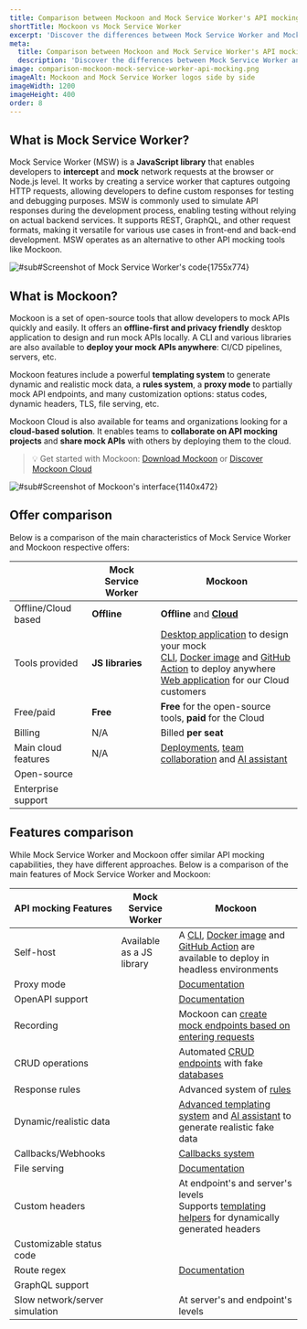 ```yaml
---
title: Comparison between Mockoon and Mock Service Worker's API mocking services
shortTitle: Mockoon vs Mock Service Worker
excerpt: 'Discover the differences between Mock Service Worker and Mockoon API mocking services: cloud offer, features, and more'
meta:
  title: Comparison between Mockoon and Mock Service Worker's API mocking services
  description: 'Discover the differences between Mock Service Worker and Mockoon API mocking services: cloud offer, features, and more'
image: comparison-mockoon-mock-service-worker-api-mocking.png
imageAlt: Mockoon and Mock Service Worker logos side by side
imageWidth: 1200
imageHeight: 400
order: 8
---
```


## What is Mock Service Worker?

Mock Service Worker (MSW) is a **JavaScript library** that enables developers to **intercept** and **mock** network requests at the browser or Node.js level. It works by creating a service worker that captures outgoing HTTP requests, allowing developers to define custom responses for testing and debugging purposes. MSW is commonly used to simulate API responses during the development process, enabling testing without relying on actual backend services. It supports REST, GraphQL, and other request formats, making it versatile for various use cases in front-end and back-end development. MSW operates as an alternative to other API mocking tools like Mockoon.

![#sub#Screenshot of Mock Service Worker's code{1755x774}](/images/compare/api-mocking-comparison-mock-service-worker-screenshot.png)

## What is Mockoon?

Mockoon is a set of open-source tools that allow developers to mock APIs quickly and easily. It offers an **offline-first and privacy friendly** desktop application to design and run mock APIs locally. A CLI and various libraries are also available to **deploy your mock APIs anywhere**: CI/CD pipelines, servers, etc.

Mockoon features include a powerful **templating system** to generate dynamic and realistic mock data, a **rules system**, a **proxy mode** to partially mock API endpoints, and many customization options: status codes, dynamic headers, TLS, file serving, etc.

Mockoon Cloud is also available for teams and organizations looking for a **cloud-based solution**. It enables teams to **collaborate on API mocking projects** and **share mock APIs** with others by deploying them to the cloud.

> 💡 Get started with Mockoon: [Download Mockoon](/download/) or [Discover Mockoon Cloud](/cloud/)

![#sub#Screenshot of Mockoon's interface{1140x472}](/images/compare/api-mocking-comparison-mockoon-screenshot.png)

## Offer comparison

Below is a comparison of the main characteristics of Mock Service Worker and Mockoon respective offers:

|                                                        | Mock Service Worker                                                            | Mockoon                                                                                                                                                                                                                                                                                                             |
| ------------------------------------------------------ | ------------------------------------------------------------------------------ | ------------------------------------------------------------------------------------------------------------------------------------------------------------------------------------------------------------------------------------------------------------------------------------------------------------------- |
| <span class="text-gray-700">Offline/Cloud based</span> | **Offline**                                                                    | **Offline** and [**Cloud** ](/cloud/)                                                                                                                                                                                                                                                                               |
| <span class="text-gray-700">Tools provided</span>      | **JS libraries**                                                               | [Desktop application](/download/) to design your mock<br/> [CLI](/cli/), [Docker image](https://hub.docker.com/r/mockoon/cli) and [GitHub Action](https://github.com/marketplace/actions/mockoon-cli) to deploy anywhere<br/>[Web application](/docs/latest/mockoon-cloud/web-application/) for our Cloud customers |
| <span class="text-gray-700">Free/paid</span>           | **Free**                                                                       | **Free** for the open-source tools, **paid** for the Cloud                                                                                                                                                                                                                                                          |
| <span class="text-gray-700">Billing</span>             | N/A                                                                            | Billed **per seat**                                                                                                                                                                                                                                                                                                 |
| <span class="text-gray-700">Main cloud features</span> | N/A                                                                            | [Deployments](/docs/latest/mockoon-cloud/api-mock-cloud-deployments/), [team collaboration](/docs/latest/mockoon-cloud/data-synchronization-team-collaboration/) and [AI assistant](/docs/latest/mockoon-cloud/templates-and-ai-assistant/)                                                                         |
| <span class="text-gray-700">Open-source</span>         | <span class="text-success fw-bold fs-3 me-2"><i class="icon-check"></i></span> | <span class="text-success fw-bold fs-3 me-2"><i class="icon-check"></i></span>                                                                                                                                                                                                                                      |
| <span class="text-gray-700">Enterprise support</span>  | <span class="text-success fw-bold fs-3 me-2"><i class="icon-check"></i></span> | <span class="text-success fw-bold fs-3 me-2"><i class="icon-check"></i></span>                                                                                                                                                                                                                                      |

## Features comparison

While Mock Service Worker and Mockoon offer similar API mocking capabilities, they have different approaches. Below is a comparison of the main features of Mock Service Worker and Mockoon:

| API mocking Features                                              | Mock Service Worker                                                                                     | Mockoon                                                                                                                                                                                                                                                                      |
| ----------------------------------------------------------------- | ------------------------------------------------------------------------------------------------------- | ---------------------------------------------------------------------------------------------------------------------------------------------------------------------------------------------------------------------------------------------------------------------------- |
| <span class="text-gray-700">Self-host</span>                      | <span class="text-success fw-bold fs-3 me-2"><i class="icon-check"></i></span>Available as a JS library | <span class="text-success fw-bold fs-3 me-2"><i class="icon-check"></i></span> A [CLI](/cli/), [Docker image](https://hub.docker.com/r/mockoon/cli) and [GitHub Action](https://github.com/marketplace/actions/mockoon-cli) are available to deploy in headless environments |
| <span class="text-gray-700">Proxy mode</span>                     | <span class="text-success fw-bold fs-3 me-2"><i class="icon-check"></i></span>                          | <span class="text-success fw-bold fs-3 me-2"><i class="icon-check"></i></span> [Documentation](/tutorials/partial-mocking-proxy/)                                                                                                                                            |
| <span class="text-gray-700">OpenAPI support </span>               | <span class="text-success fw-bold fs-3 me-2"><i class="icon-check"></i></span>                          | <span class="text-success fw-bold fs-3 me-2"><i class="icon-check"></i></span> [Documentation](/docs/latest/openapi/import-export-openapi-format/)                                                                                                                           |
| <span class="text-gray-700">Recording</span>                      | <span class="text-success fw-bold fs-3 me-2"><i class="icon-check"></i></span>                          | <span class="text-success fw-bold fs-3 me-2"><i class="icon-check"></i></span> Mockoon can [create mock endpoints based on entering requests](/tutorials/requests-recording-auto-mocking/)                                                                                   |
| <span class="text-gray-700">CRUD operations</span>                | <span class="text-success fw-bold fs-3 me-2"><i class="icon-check"></i></span>                          | <span class="text-success fw-bold fs-3 me-2"><i class="icon-check"></i></span> Automated [CRUD endpoints](/tutorials/create-full-rest-api-crud-routes/) with fake [databases](/docs/latest/data-buckets/overview/)                                                           |
| <span class="text-gray-700">Response rules</span>                 | <span class="text-success fw-bold fs-3 me-2"><i class="icon-check"></i></span>                          | <span class="text-success fw-bold fs-3 me-2"><i class="icon-check"></i></span> Advanced system of [rules](/docs/latest/route-responses/dynamic-rules/)                                                                                                                       |
| <span class="text-gray-700">Dynamic/realistic data</span>         | <span class="text-success fw-bold fs-3 me-2"><i class="icon-check"></i></span>                          | <span class="text-success fw-bold fs-3 me-2"><i class="icon-check"></i></span> [Advanced templating system](/tutorials/generate-mock-json-data/) and [AI assistant](/ai-powered-api-mocking/) to generate realistic fake data                                                |
| <span class="text-gray-700">Callbacks/Webhooks</span>             | <span class="text-success fw-bold fs-3 me-2"><i class="icon-check"></i></span>                          | <span class="text-success fw-bold fs-3 me-2"><i class="icon-check"></i></span> [Callbacks system](/docs/latest/callbacks/overview/)                                                                                                                                          |
| <span class="text-gray-700">File serving</span>                   | <span class="text-success fw-bold fs-3 me-2"><i class="icon-check"></i></span>                          | <span class="text-success fw-bold fs-3 me-2"><i class="icon-check"></i></span> [Documentation](/docs/latest/response-configuration/file-serving/)                                                                                                                            |
| <span class="text-gray-700">Custom headers</span>                 | <span class="text-success fw-bold fs-3 me-2"><i class="icon-check"></i></span>                          | <span class="text-success fw-bold fs-3 me-2"><i class="icon-check"></i></span> At endpoint's and server's levels<br/>Supports [templating helpers](/docs/latest/templating/overview/#headers-templating) for dynamically generated headers                                   |
| <span class="text-gray-700">Customizable status code</span>       | <span class="text-success fw-bold fs-3 me-2"><i class="icon-check"></i></span>                          | <span class="text-success fw-bold fs-3 me-2"><i class="icon-check"></i></span>                                                                                                                                                                                               |
| <span class="text-gray-700">Route regex</span>                    | <span class="text-success fw-bold fs-3 me-2"><i class="icon-check"></i></span>                          | <span class="text-success fw-bold fs-3 me-2"><i class="icon-check"></i></span> [Documentation](/docs/latest/api-endpoints/routing/)                                                                                                                                          |
| <span class="text-gray-700">GraphQL support</span>                | <span class="text-success fw-bold fs-3 me-2"><i class="icon-check"></i></span>                          | <span class="text-danger fw-bold fs-3 me-2"><i class="icon-clear"></i></span>                                                                                                                                                                                                |
| <span class="text-gray-700">Slow network/server simulation</span> | <span class="text-success fw-bold fs-3 me-2"><i class="icon-check"></i></span>                          | <span class="text-success fw-bold fs-3 me-2"><i class="icon-check"></i></span> At server's and endpoint's levels                                                                                                                                                             |
